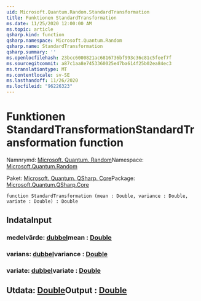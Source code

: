```yaml
---
uid: Microsoft.Quantum.Random.StandardTransformation
title: Funktionen StandardTransformation
ms.date: 11/25/2020 12:00:00 AM
ms.topic: article
qsharp.kind: function
qsharp.namespace: Microsoft.Quantum.Random
qsharp.name: StandardTransformation
qsharp.summary: ''
ms.openlocfilehash: 23bcc6000821ac6816736bf993c36c81c5feef7f
ms.sourcegitcommit: a87c1aa8e7453360025e47ba614f25b02ea84ec3
ms.translationtype: MT
ms.contentlocale: sv-SE
ms.lasthandoff: 11/26/2020
ms.locfileid: "96226323"
---
```

# <a name="standardtransformation-function"></a><span data-ttu-id="0278c-102">Funktionen StandardTransformation</span><span class="sxs-lookup"><span data-stu-id="0278c-102">StandardTransformation function</span></span>

<span data-ttu-id="0278c-103">Namnrymd: [Microsoft. Quantum. Random](xref:Microsoft.Quantum.Random)</span><span class="sxs-lookup"><span data-stu-id="0278c-103">Namespace: [Microsoft.Quantum.Random](xref:Microsoft.Quantum.Random)</span></span>

<span data-ttu-id="0278c-104">Paket: [Microsoft. Quantum. QSharp. Core](https://nuget.org/packages/Microsoft.Quantum.QSharp.Core)</span><span class="sxs-lookup"><span data-stu-id="0278c-104">Package: [Microsoft.Quantum.QSharp.Core](https://nuget.org/packages/Microsoft.Quantum.QSharp.Core)</span></span>




```qsharp
function StandardTransformation (mean : Double, variance : Double, variate : Double) : Double
```


## <a name="input"></a><span data-ttu-id="0278c-105">Indata</span><span class="sxs-lookup"><span data-stu-id="0278c-105">Input</span></span>

### <a name="mean--double"></a><span data-ttu-id="0278c-106">medelvärde: [dubbel](xref:microsoft.quantum.lang-ref.double)</span><span class="sxs-lookup"><span data-stu-id="0278c-106">mean : [Double](xref:microsoft.quantum.lang-ref.double)</span></span>




### <a name="variance--double"></a><span data-ttu-id="0278c-107">varians: [dubbel](xref:microsoft.quantum.lang-ref.double)</span><span class="sxs-lookup"><span data-stu-id="0278c-107">variance : [Double](xref:microsoft.quantum.lang-ref.double)</span></span>




### <a name="variate--double"></a><span data-ttu-id="0278c-108">variate: [dubbel](xref:microsoft.quantum.lang-ref.double)</span><span class="sxs-lookup"><span data-stu-id="0278c-108">variate : [Double](xref:microsoft.quantum.lang-ref.double)</span></span>





## <a name="output--double"></a><span data-ttu-id="0278c-109">Utdata: [Double](xref:microsoft.quantum.lang-ref.double)</span><span class="sxs-lookup"><span data-stu-id="0278c-109">Output : [Double](xref:microsoft.quantum.lang-ref.double)</span></span>

